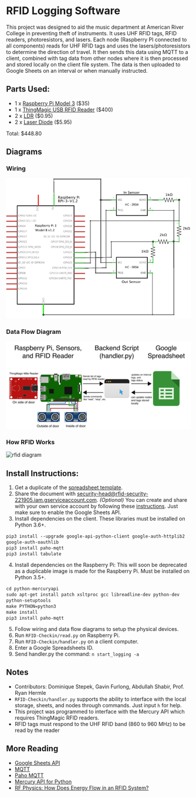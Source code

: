 # RFID Logging Software 

This project was designed to aid the music department at American River College in preventing theft of instruments. It uses UHF RFID tags, RFID readers, photoresistors, and lasers. Each node (Raspberry PI connected to all components) reads for UHF RFID tags and uses the lasers/photoresistors to determine the direction of travel. It then sends this data using MQTT to a client, combined with tag data from other nodes where it is then processed and stored locally on the client file system. The data is then uploaded to Google Sheets on an interval or when manually instructed.

## Parts Used:
* 1 x [Raspberry Pi Model 3](https://www.raspberrypi.org/products/raspberry-pi-3-model-b/) ($35)
* 1 x [ThingMagic USB RFID Reader](https://www.atlasrfidstore.com/thingmagic-usb-plus-rfid-reader/) ($400)
* 2 x [LDR](https://www.adafruit.com/product/161) ($0.95)
* 2 x [Laser Diode](https://www.adafruit.com/product/1054) ($5.95)

Total: $448.80

## Diagrams
### Wiring
![wiring diagram](https://github.com/hermlerARC/rfidpi/blob/master/Diagrams/Sensor%20Wiring.png?raw=true)
### Data Flow Diagram
![data flow diagram](https://github.com/hermlerARC/rfidpi/blob/master/Diagrams/Data%20Flow%20Diagram.jpg?raw=true)
### How RFID Works
![rfid diagram](https://howtomechatronics.com/wp-content/uploads/2017/05/RFID-Working-Principle.png)
## Install Instructions:
1. Get a duplicate of the [spreadsheet template](https://docs.google.com/spreadsheets/d/1IgreAi3hvmLa3X66jhwo6dZCcqReNV2zIlWpLoTB3LY).
2. Share the document with security-head@rfid-security-221905.iam.gserviceaccount.com. *(Optional)* You can create and share with your own service account by following these [instructions](https://developers.google.com/identity/protocols/OAuth2ServiceAccount). Just make sure to enable the Google Sheets API.
3. Install dependencies on the client. These libraries must be installed on Python 3.6+.
```
pip3 install --upgrade google-api-python-client google-auth-httplib2 google-auth-oauthlib
pip3 install paho-mqtt
pip3 install tabulate
```
4. Install dependencies on the Raspberry Pi:
This will soon be deprecated as a duplicable image is made for the Raspberry Pi. Must be installed on Python 3.5+.
```git clone https://github.com/gotthardp/python-mercuryapi.git
cd python-mercuryapi
sudo apt-get install patch xsltproc gcc libreadline-dev python-dev python-setuptools
make PYTHON=python3
make install
pip3 install paho-mqtt
```
5. Follow wiring and data flow diagrams to setup the physical devices.
6. Run `RFID-Checkin/read.py` on Raspberry Pi.
7. Run `RFID-Checkin/handler.py` on a client computer.
9. Enter a Google Spreadsheets ID. 
8. Send handler.py the command: `n start_logging -a`

## Notes
- Contributors: Dominique Stepek, Gavin Furlong,  Abdullah Shabir, Prof. Ryan Hermle
- `RFID-Checkin/handler.py` supports the ability to interface with the local storage, sheets, and nodes through commands. Just input `h` for help.
- This project was programmed to interface with the Mercury API which requires ThingMagic RFID readers. 
- RFID tags must respond to the UHF RFID band (860 to 960 MHz) to be read by the reader 

## More Reading
* [Google Sheets API](https://developers.google.com/sheets/api/)
* [MQTT](http://mqtt.org/)
* [Paho MQTT](https://pypi.org/project/paho-mqtt/)
* [Mercury API for Python](https://github.com/gotthardp/python-mercuryapi)
* [RF Physics: How Does Energy Flow in an RFID System?](https://blog.atlasrfidstore.com/rf-physics?utm_source=RFID-Beginners-Guide)
